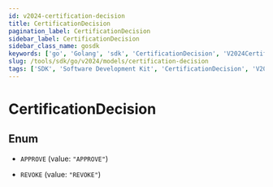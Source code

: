```yaml
---
id: v2024-certification-decision
title: CertificationDecision
pagination_label: CertificationDecision
sidebar_label: CertificationDecision
sidebar_class_name: gosdk
keywords: ['go', 'Golang', 'sdk', 'CertificationDecision', 'V2024CertificationDecision'] 
slug: /tools/sdk/go/v2024/models/certification-decision
tags: ['SDK', 'Software Development Kit', 'CertificationDecision', 'V2024CertificationDecision']
---
```


# CertificationDecision

## Enum


* `APPROVE` (value: `"APPROVE"`)

* `REVOKE` (value: `"REVOKE"`)


